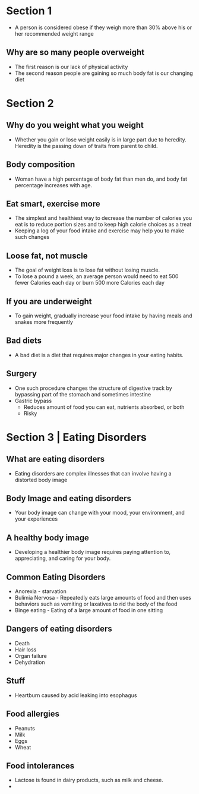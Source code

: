 
# Section 1

-  A person is considered obese if they weigh more than 30% above his or her recommended weight range

## Why are so many people overweight
- The first reason is our lack of physical activity
- The second reason people are gaining so much body fat is our changing diet

# Section 2

## Why do you weight what you weight
- Whether you gain or lose weight easily is in large part due to heredity. Heredity is the passing down of traits from parent to child.

## Body composition

- Woman have a high percentage of body fat than men do, and body fat percentage increases with age. 

## Eat smart, exercise more
- The simplest and healthiest way to decrease the number of calories you eat is to reduce portion sizes and to keep high calorie choices as a treat
- Keeping a log of your food intake and exercise may help you to make such changes

## Loose fat, not muscle
- The goal of weight loss is to lose fat without losing muscle.
- To lose a pound a week, an average person would need to eat 500 fewer Calories each day or burn 500 more Calories each day

## If you are underweight
- To gain weight, gradually increase your food intake by having meals and snakes more frequently

## Bad diets
- A bad diet is a diet that requires major changes in your eating habits.

## Surgery
- One such procedure changes the structure of digestive track by bypassing part of the stomach and sometimes intestine
- Gastric bypass
	- Reduces amount of food you can eat, nutrients absorbed, or both
	- Risky

# Section 3 | Eating Disorders

## What are eating disorders
- Eating disorders are complex illnesses that can involve having a distorted body image

## Body Image and eating disorders
- Your body image can change with your mood, your environment, and your experiences

## A healthy body image
- Developing a healthier body image requires paying attention to, appreciating, and caring for your body.
## Common Eating Disorders
- Anorexia - starvation
- Bulimia Nervosa - Repeatedly eats large amounts of food and then uses behaviors such as vomiting or laxatives to rid the body of the food
- Binge eating - Eating of a large amount of food in one sitting

## Dangers of eating disorders
- Death
- Hair loss
- Organ failure
- Dehydration
## Stuff
- Heartburn caused by acid leaking into esophagus

## Food allergies
- Peanuts
- Milk
- Eggs
- Wheat

## Food intolerances
- Lactose is found in dairy products, such as milk and cheese.
- 